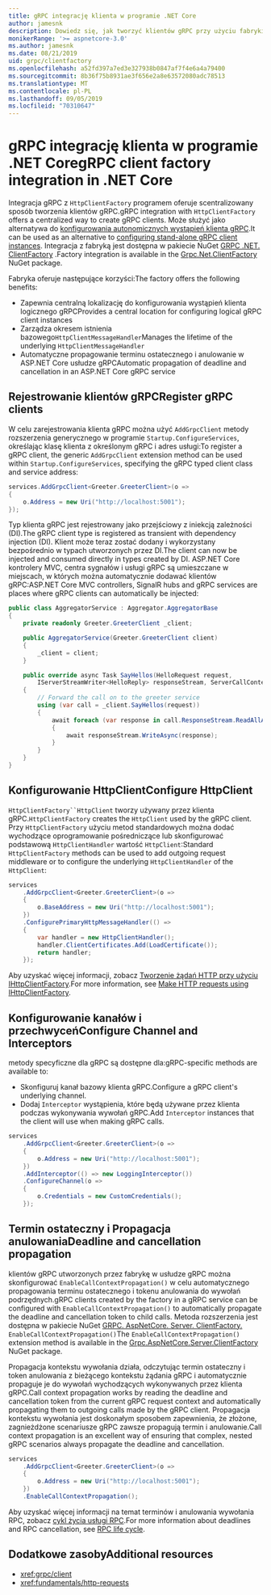 ```yaml
---
title: gRPC integrację klienta w programie .NET Core
author: jamesnk
description: Dowiedz się, jak tworzyć klientów gRPC przy użyciu fabryki klienta.
monikerRange: '>= aspnetcore-3.0'
ms.author: jamesnk
ms.date: 08/21/2019
uid: grpc/clientfactory
ms.openlocfilehash: a52fd397a7ed3e327938b0847af7f4e6a4a79400
ms.sourcegitcommit: 8b36f75b8931ae3f656e2a8e63572080adc78513
ms.translationtype: MT
ms.contentlocale: pl-PL
ms.lasthandoff: 09/05/2019
ms.locfileid: "70310647"
---
```

# <a name="grpc-client-factory-integration-in-net-core"></a><span data-ttu-id="ca7ee-103">gRPC integrację klienta w programie .NET Core</span><span class="sxs-lookup"><span data-stu-id="ca7ee-103">gRPC client factory integration in .NET Core</span></span>

<span data-ttu-id="ca7ee-104">Integracja gRPC z `HttpClientFactory` programem oferuje scentralizowany sposób tworzenia klientów gRPC.</span><span class="sxs-lookup"><span data-stu-id="ca7ee-104">gRPC integration with `HttpClientFactory` offers a centralized way to create gRPC clients.</span></span> <span data-ttu-id="ca7ee-105">Może służyć jako alternatywa do [konfigurowania autonomicznych wystąpień klienta gRPC](xref:grpc/client).</span><span class="sxs-lookup"><span data-stu-id="ca7ee-105">It can be used as an alternative to [configuring stand-alone gRPC client instances](xref:grpc/client).</span></span> <span data-ttu-id="ca7ee-106">Integracja z fabryką jest dostępna w pakiecie NuGet [GRPC .NET. ClientFactory](https://www.nuget.org/packages/Grpc.Net.ClientFactory) .</span><span class="sxs-lookup"><span data-stu-id="ca7ee-106">Factory integration is available in the [Grpc.Net.ClientFactory](https://www.nuget.org/packages/Grpc.Net.ClientFactory) NuGet package.</span></span>

<span data-ttu-id="ca7ee-107">Fabryka oferuje następujące korzyści:</span><span class="sxs-lookup"><span data-stu-id="ca7ee-107">The factory offers the following benefits:</span></span>

* <span data-ttu-id="ca7ee-108">Zapewnia centralną lokalizację do konfigurowania wystąpień klienta logicznego gRPC</span><span class="sxs-lookup"><span data-stu-id="ca7ee-108">Provides a central location for configuring logical gRPC client instances</span></span>
* <span data-ttu-id="ca7ee-109">Zarządza okresem istnienia bazowego`HttpClientMessageHandler`</span><span class="sxs-lookup"><span data-stu-id="ca7ee-109">Manages the lifetime of the underlying `HttpClientMessageHandler`</span></span>
* <span data-ttu-id="ca7ee-110">Automatyczne propagowanie terminu ostatecznego i anulowanie w ASP.NET Core usłudze gRPC</span><span class="sxs-lookup"><span data-stu-id="ca7ee-110">Automatic propagation of deadline and cancellation in an ASP.NET Core gRPC service</span></span>

## <a name="register-grpc-clients"></a><span data-ttu-id="ca7ee-111">Rejestrowanie klientów gRPC</span><span class="sxs-lookup"><span data-stu-id="ca7ee-111">Register gRPC clients</span></span>

<span data-ttu-id="ca7ee-112">W celu zarejestrowania klienta gRPC można użyć `AddGrpcClient` metody rozszerzenia generycznego w programie `Startup.ConfigureServices`, określając klasę klienta z określonym gRPC i adres usługi:</span><span class="sxs-lookup"><span data-stu-id="ca7ee-112">To register a gRPC client, the generic `AddGrpcClient` extension method can be used within `Startup.ConfigureServices`, specifying the gRPC typed client class and service address:</span></span>

```csharp
services.AddGrpcClient<Greeter.GreeterClient>(o =>
{
    o.Address = new Uri("http://localhost:5001");
});
```

<span data-ttu-id="ca7ee-113">Typ klienta gRPC jest rejestrowany jako przejściowy z iniekcją zależności (DI).</span><span class="sxs-lookup"><span data-stu-id="ca7ee-113">The gRPC client type is registered as transient with dependency injection (DI).</span></span> <span data-ttu-id="ca7ee-114">Klient może teraz zostać dodany i wykorzystany bezpośrednio w typach utworzonych przez DI.</span><span class="sxs-lookup"><span data-stu-id="ca7ee-114">The client can now be injected and consumed directly in types created by DI.</span></span> <span data-ttu-id="ca7ee-115">ASP.NET Core kontrolery MVC, centra sygnałów i usługi gRPC są umieszczane w miejscach, w których można automatycznie dodawać klientów gRPC:</span><span class="sxs-lookup"><span data-stu-id="ca7ee-115">ASP.NET Core MVC controllers, SignalR hubs and gRPC services are places where gRPC clients can automatically be injected:</span></span>

```csharp
public class AggregatorService : Aggregator.AggregatorBase
{
    private readonly Greeter.GreeterClient _client;

    public AggregatorService(Greeter.GreeterClient client)
    {
        _client = client;
    }

    public override async Task SayHellos(HelloRequest request,
        IServerStreamWriter<HelloReply> responseStream, ServerCallContext context)
    {
        // Forward the call on to the greeter service
        using (var call = _client.SayHellos(request))
        {
            await foreach (var response in call.ResponseStream.ReadAllAsync())
            {
                await responseStream.WriteAsync(response);
            }
        }
    }
}
```

## <a name="configure-httpclient"></a><span data-ttu-id="ca7ee-116">Konfigurowanie HttpClient</span><span class="sxs-lookup"><span data-stu-id="ca7ee-116">Configure HttpClient</span></span>

<span data-ttu-id="ca7ee-117">`HttpClientFactory``HttpClient` tworzy używany przez klienta gRPC.</span><span class="sxs-lookup"><span data-stu-id="ca7ee-117">`HttpClientFactory` creates the `HttpClient` used by the gRPC client.</span></span> <span data-ttu-id="ca7ee-118">Przy `HttpClientFactory` użyciu metod standardowych można dodać wychodzące oprogramowanie pośredniczące lub skonfigurować podstawową `HttpClientHandler` wartość `HttpClient`:</span><span class="sxs-lookup"><span data-stu-id="ca7ee-118">Standard `HttpClientFactory` methods can be used to add outgoing request middleware or to configure the underlying `HttpClientHandler` of the `HttpClient`:</span></span>

```csharp
services
    .AddGrpcClient<Greeter.GreeterClient>(o =>
    {
        o.BaseAddress = new Uri("http://localhost:5001");
    })
    .ConfigurePrimaryHttpMessageHandler(() =>
    {
        var handler = new HttpClientHandler();
        handler.ClientCertificates.Add(LoadCertificate());
        return handler;
    });
```

<span data-ttu-id="ca7ee-119">Aby uzyskać więcej informacji, zobacz [Tworzenie żądań HTTP przy użyciu IHttpClientFactory](xref:fundamentals/http-requests).</span><span class="sxs-lookup"><span data-stu-id="ca7ee-119">For more information, see [Make HTTP requests using IHttpClientFactory](xref:fundamentals/http-requests).</span></span>

## <a name="configure-channel-and-interceptors"></a><span data-ttu-id="ca7ee-120">Konfigurowanie kanałów i przechwyceń</span><span class="sxs-lookup"><span data-stu-id="ca7ee-120">Configure Channel and Interceptors</span></span>

<span data-ttu-id="ca7ee-121">metody specyficzne dla gRPC są dostępne dla:</span><span class="sxs-lookup"><span data-stu-id="ca7ee-121">gRPC-specific methods are available to:</span></span>

* <span data-ttu-id="ca7ee-122">Skonfiguruj kanał bazowy klienta gRPC.</span><span class="sxs-lookup"><span data-stu-id="ca7ee-122">Configure a gRPC client's underlying channel.</span></span>
* <span data-ttu-id="ca7ee-123">Dodaj `Interceptor` wystąpienia, które będą używane przez klienta podczas wykonywania wywołań gRPC.</span><span class="sxs-lookup"><span data-stu-id="ca7ee-123">Add `Interceptor` instances that the client will use when making gRPC calls.</span></span>

```csharp
services
    .AddGrpcClient<Greeter.GreeterClient>(o =>
    {
        o.Address = new Uri("http://localhost:5001");
    })
    .AddInterceptor(() => new LoggingInterceptor())
    .ConfigureChannel(o =>
    {
        o.Credentials = new CustomCredentials();
    });
```

## <a name="deadline-and-cancellation-propagation"></a><span data-ttu-id="ca7ee-124">Termin ostateczny i Propagacja anulowania</span><span class="sxs-lookup"><span data-stu-id="ca7ee-124">Deadline and cancellation propagation</span></span>

<span data-ttu-id="ca7ee-125">klientów gRPC utworzonych przez fabrykę w usłudze gRPC można skonfigurować `EnableCallContextPropagation()` w celu automatycznego propagowania terminu ostatecznego i tokenu anulowania do wywołań podrzędnych.</span><span class="sxs-lookup"><span data-stu-id="ca7ee-125">gRPC clients created by the factory in a gRPC service can be configured with `EnableCallContextPropagation()` to automatically propagate the deadline and cancellation token to child calls.</span></span> <span data-ttu-id="ca7ee-126">Metoda rozszerzenia jest dostępna w pakiecie NuGet [GRPC. AspNetCore. Server. ClientFactory.](https://www.nuget.org/packages/Grpc.AspNetCore.Server.ClientFactory) `EnableCallContextPropagation()`</span><span class="sxs-lookup"><span data-stu-id="ca7ee-126">The `EnableCallContextPropagation()` extension method is available in the [Grpc.AspNetCore.Server.ClientFactory](https://www.nuget.org/packages/Grpc.AspNetCore.Server.ClientFactory) NuGet package.</span></span>

<span data-ttu-id="ca7ee-127">Propagacja kontekstu wywołania działa, odczytując termin ostateczny i token anulowania z bieżącego kontekstu żądania gRPC i automatycznie propaguje je do wywołań wychodzących wykonywanych przez klienta gRPC.</span><span class="sxs-lookup"><span data-stu-id="ca7ee-127">Call context propagation works by reading the deadline and cancellation token from the current gRPC request context and automatically propagating them to outgoing calls made by the gRPC client.</span></span> <span data-ttu-id="ca7ee-128">Propagacja kontekstu wywołania jest doskonałym sposobem zapewnienia, że złożone, zagnieżdżone scenariusze gRPC zawsze propagują termin i anulowanie.</span><span class="sxs-lookup"><span data-stu-id="ca7ee-128">Call context propagation is an excellent way of ensuring that complex, nested gRPC scenarios always propagate the deadline and cancellation.</span></span>

```csharp
services
    .AddGrpcClient<Greeter.GreeterClient>(o =>
    {
        o.Address = new Uri("http://localhost:5001");
    })
    .EnableCallContextPropagation();
```

<span data-ttu-id="ca7ee-129">Aby uzyskać więcej informacji na temat terminów i anulowania wywołania RPC, zobacz [cykl życia usługi RPC](https://www.grpc.io/docs/guides/concepts/#rpc-life-cycle).</span><span class="sxs-lookup"><span data-stu-id="ca7ee-129">For more information about deadlines and RPC cancellation, see [RPC life cycle](https://www.grpc.io/docs/guides/concepts/#rpc-life-cycle).</span></span>

## <a name="additional-resources"></a><span data-ttu-id="ca7ee-130">Dodatkowe zasoby</span><span class="sxs-lookup"><span data-stu-id="ca7ee-130">Additional resources</span></span>

* <xref:grpc/client>
* <xref:fundamentals/http-requests>
